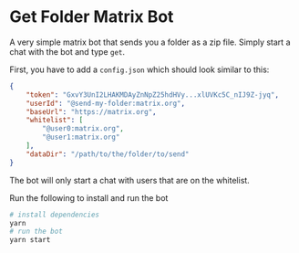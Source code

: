 # Get Folder Matrix Bot

A very simple matrix bot that sends you a folder as a zip file. Simply start a chat with the bot and type `get`.

First, you have to add a `config.json` which should look similar to this:

``` json
{
    "token": "GxvY3UnI2LHAKMDAyZnNpZ25hdHVy...xlUVKc5C_nIJ9Z-jyq",
    "userId": "@send-my-folder:matrix.org",
    "baseUrl": "https://matrix.org",
    "whitelist": [
        "@user0:matrix.org",
        "@user1:matrix.org"
    ],
    "dataDir": "/path/to/the/folder/to/send"
}
```

The bot will only start a chat with users that are on the whitelist.

Run the following to install and run the bot

```sh
# install dependencies
yarn
# run the bot
yarn start
```
